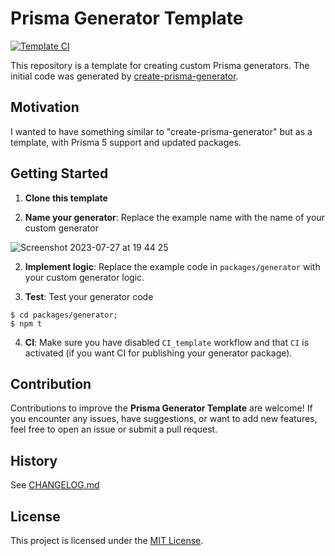 # Prisma Generator Template

[![Template CI](https://github.com/cloudservice-io/prisma-generator-template/actions/workflows/CI_template.yml/badge.svg)](https://github.com/cloudservice-io/prisma-generator-template/actions/workflows/CI_template.yml)

This repository is a template for creating custom Prisma generators. The initial code was generated by [create-prisma-generator](https://github.com/YassinEldeeb/create-prisma-generator).

## Motivation

I wanted to have something similar to "create-prisma-generator" but as a template, with Prisma 5 support and updated packages.

## Getting Started

1. **Clone this template**

2. **Name your generator**: Replace the example name with the name of your custom generator

![Screenshot 2023-07-27 at 19 44 25](https://github.com/cloudservice-io/prisma-generator-template/assets/904124/4ce1d57a-373b-44a2-adb4-0e5e5fc032ed)

2. **Implement logic**: Replace the example code in `packages/generator` with your custom generator logic.

3. **Test**: Test your generator code

```
$ cd packages/generator;
$ npm t
```

4. **CI**: Make sure you have disabled `CI_template` workflow and that `CI` is activated (if you want CI for publishing your generator package).

## Contribution

Contributions to improve the **Prisma Generator Template** are welcome! If you encounter any issues, have suggestions, or want to add new features, feel free to open an issue or submit a pull request.

## History

See [CHANGELOG.md](CHANGELOG.md)

## License

This project is licensed under the [MIT License](LICENSE).

